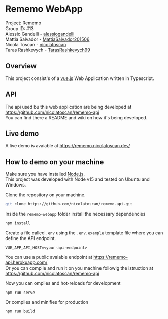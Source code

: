 # Rememo WebApp
Project: Rememo<br>
Group ID: #13<br>
Alessio Gandelli - [alessiogandelli](https://github.com/alessiogandelli)<br>
Mattia Salvador - [MattiaSalvador201506](https://github.com/MattiaSalvador201506)<br>
Nicola Toscan - [nicolatoscan](https://github.com/nicolatoscan)<br>
Taras Rashkevych - [TarasRashkevych99](https://github.com/TarasRashkevych99)

## Overview
This project consist's of a [vue.js](https://vuejs.org/) Web Application written in Typescript.

## API
The api used bu this web application are being developed at https://github.com/nicolatoscan/rememo-api <br>
You can find there a README and wiki on how it's being developed.

## Live demo
A live demo is avaiable at https://rememo.nicolatoscan.dev/

## How to demo on your machine
Make sure you have installed [Node.js](https://nodejs.org/en/).<br>
This project was developed with Node v15 and tested on Ubuntu and Windows.

Clone the repository on your machine.
```bash
git clone https://github.com/nicolatoscan/rememo-api.git
```

Inside the `rememo-webapp` folder install the necessary dependencies
```bash
npm install
```

Create a file called `.env` using the `.env.example` template file where you can define the API endpoint.<br>
```
VUE_APP_API_HOST=<your-api-endpoint>
```
You can use a public avaiable endpoint at https://rememo-api.herokuapp.com/<br>
Or you can compile and run it on you machine followig the istruction at https://github.com/nicolatoscan/rememo-api


Now you can ompiles and hot-reloads for development
```
npm run serve
```

Or compiles and minifies for production
```
npm run build
```
